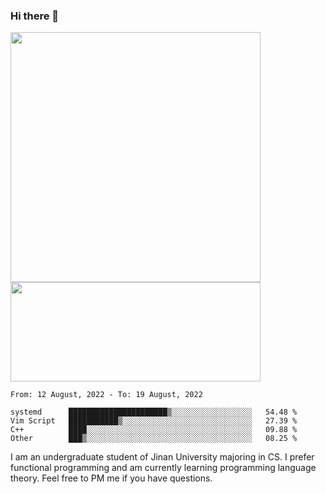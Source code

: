 ### Hi there 👋

<!--
**pe200012/pe200012** is a ✨ _special_ ✨ repository because its `README.md` (this file) appears on your GitHub profile.

Here are some ideas to get you started:

- 🔭 I’m currently working on ...
- 🌱 I’m currently learning ...
- 👯 I’m looking to collaborate on ...
- 🤔 I’m looking for help with ...
- 💬 Ask me about ...
- 📫 How to reach me: ...
- 😄 Pronouns: ...
- ⚡ Fun fact: ...
-->
<p>
    <img width="400em" src="https://github-readme-stats.vercel.app/api?username=pe200012&show_icons=true&icon_color=f44336&title_color=757de8">
    <img width="400em" height="159em" src="https://github-readme-stats.vercel.app/api/top-langs/?username=pe200012&hide=html,cmake,css&title_color=757de8&layout=compact">
</p>

<!--START_SECTION:waka-->
```text
From: 12 August, 2022 - To: 19 August, 2022

systemd      ██████████████████████▒░░░░░░░░░░░░░░░░░░   54.48 % 
Vim Script   ███████████▒░░░░░░░░░░░░░░░░░░░░░░░░░░░░░   27.39 % 
C++          ████░░░░░░░░░░░░░░░░░░░░░░░░░░░░░░░░░░░░░   09.88 % 
Other        ███▒░░░░░░░░░░░░░░░░░░░░░░░░░░░░░░░░░░░░░   08.25 % 
```
<!--END_SECTION:waka-->

I am an undergraduate student of Jinan University majoring in CS. I prefer functional programming and am currently learning programming language theory. Feel free to PM me if you have questions.
